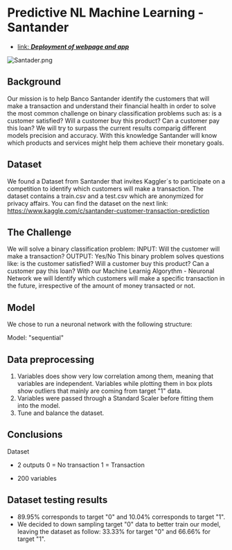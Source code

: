 # Predictive NL Machine Learning - Santander

- [link: ***Deployment of webpage and app***](<https://santander-predictor.herokuapp.com/>)

![Santader.png](static/images/Santader.png)

## Background
Our mission is to help Banco Santander identify the customers that will make a transaction and understand their financial health in order to solve the most common challenge on binary classification problems such as: is a customer satisfied? Will a customer buy this product? Can a customer pay this loan? We will try to surpass the current results comparig different models precision and accuracy. With this knowledge Santander will know which products and services might help them achieve their monetary goals.

## Dataset
We found a Dataset from Santander that invites Kaggler´s to participate on a competition to identify which customers will make a transaction. The dataset contains a train.csv and a test.csv which are anonymized for privacy affairs. You can find the dataset on the next link:
https://www.kaggle.com/c/santander-customer-transaction-prediction

## The Challenge
We will solve a binary classification problem:
INPUT: Will the customer will make a transaction?
OUTPUT: Yes/No
This binary problem solves questions like: is the customer satisfied? Will a customer buy this product? Can a customer pay this loan?
With our Machine Learnig Algorythm - Neuronal Network we will Identify which customers will make a specific transaction in the future, irrespective of the amount of money transacted or not.

## Model
We chose to run a neuronal network with the following structure:

Model: "sequential"

## Data preprocessing
1. Variables does show very low correlation among them, meaning that variables are independent. Variables while plotting them in box plots show outliers that mainly are coming from target "1" data.
2. Variables were passed through a Standard Scaler before fitting them into the model.
3. Tune and balance the dataset.

## Conclusions
Dataset
- 2 outputs
    0 = No transaction
    1 = Transaction

- 200 variables

## Dataset testing results
- 89.95% corresponds to target "0" and 10.04% corresponds to target "1".
- We decided to down sampling target "0" data to better train our model, leaving the dataset as follow: 33.33% for target "0" and 66.66% for target "1".



